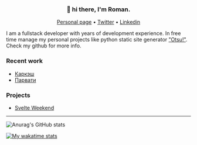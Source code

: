 <h3 align="center">👋 hi there, I'm Roman.</h3>

<p align="center">
  <a href="https://yankowski.eu">Personal page</a> •
  <a href="https://twitter.com/youaresoroman">Twitter</a> •
  <a href="https://www.linkedin.com/in/youaresoroman">Linkedin</a>
</p>

I am a fullstack developer with years of development experience. In free time manage my personal projects like python static site generator ["Otsu!"](https://github.com/otsu-python/otsu). Check my github for more info.

### Recent work
* <a href="https://xn--80atbx5b3a.xn--p1ai/">Каркэш</a>
* <a href="https://salon-mos.ru">Парвати</a>

### Projects
* <a href="https://github.com/youaresoroman/svelteweekend">Svelte Weekend</a>
---
<!--
**youaresoroman/youaresoroman** is a ✨ _special_ ✨ repository because its `README.md` (this file) appears on your GitHub profile.
<a href="https://dev.to/youaresoroman">Dev.to</a>
Here are some ideas to get you started:

- 🔭 I’m currently working on ...
- 🌱 I’m currently learning ...
- 👯 I’m looking to collaborate on ...
- 🤔 I’m looking for help with ...
- 💬 Ask me about ...
- 📫 How to reach me: ...
- 😄 Pronouns: ...
- ⚡ Fun fact: ...
-->
![Anurag's GitHub stats](https://github-readme-stats.vercel.app/api?username=youaresoroman&show_icons=true&theme=blueberry&count_private=true)

[![My wakatime stats](https://github-readme-stats.vercel.app/api/wakatime?username=youaresoroman)](https://github.com/anuraghazra/github-readme-stats)